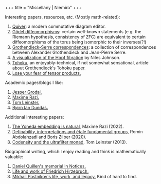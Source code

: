 +++
title = "Miscellany | Niemiro"
+++

Interesting papers, resources, etc. (Mostly math-related):

1. [Quiver](https://q.uiver.app/): a modern commutative diagram editor.
2. [Gödel diffeomorphisms](https://arxiv.org/abs/2009.06735): certain well-known statements (e.g. the Riemann hypothesis, consistency of ZFC) are equivalent to certain diffeomorphisms of the torus being isomorphic to their inverses(?!)
3. [Grothendieck-Serre correspondences](https://webusers.imj-prg.fr/~leila.schneps/grothendieckcircle/Letters/GS.pdf): a collection of correspondences between Alexander Grothendieck and Jean-Pierre Serre.
4. [A visualization of the Hopf fibration](https://nilesjohnson.net/hopf.html) by Niles Johnson.
5. [Tohoku](https://inference-review.com/article/tohoku), an enjoyably-technical, if not somewhat sensational, article about Grothendieck's Tohoku paper.
6. [Lose your fear of tensor products.](https://www.dpmms.cam.ac.uk/~wtg10/tensors3.html)

Academic pages/blogs I like:
1. [Jesper Grodal.](http://web.math.ku.dk/~jg/)
2. [Maxime Razi.](https://sites.google.com/view/maxime-ramzi-en/home?authuser=0)
3. [Tom Leinster.](https://www.maths.ed.ac.uk/~tl/)
4. [Bjørn Ian Dundas.](https://folk.uib.no/nmabd/)

Additional interesting papers:

1. [The Yoneda embedding is natural](https://arxiv.org/abs/2209.12575), Maxime Razi (2022).
2. [Definability, interpretations and étale fundamental groups](https://arxiv.org/abs/1906.05052), Romin Abdolahzadi and Boris Zilber (2020).
3. [Codensity and the ultrafilter monad](https://arxiv.org/abs/1209.3606), Tom Leinster (2013).

Biographical writing, which I enjoy reading and think is mathematically valuable:

1. [Daniel Quillen's memorial in Notices.](https://www.ams.org/notices/201210/rtx121001392p.pdf)
2. [Life and work of Friedrich Hirzebruch.](https://people.mpim-bonn.mpg.de/zagier/files/doi/10.1365/s13291-015-0114-1/dmv-FH.pdf)
3. [Mikhail Postnikov's life, work, and legacy.](https://www.impan.pl/shop/publication/transaction/download/product/85974) Kind of hard to find.